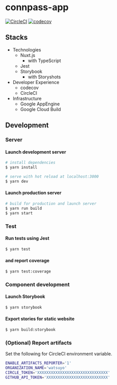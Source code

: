 # connpass-app

<!-- ここにプロジェクトごとのバッヂを貼っておく -->

[![CircleCI](https://circleci.com/gh/watsuyo/connpass-app.svg?style=svg&circle-token=1a17d9f5546cc708a9ff1063d50bf02dfe40449a)](https://circleci.com/gh/watsuyo/connpass-app)
[![codecov](https://codecov.io/gh/watsuyo/connpass-app/branch/master/graph/badge.svg?token=64zG6GbRrd)](https://codecov.io/gh/watsuyo/connpass-app)

## Stacks

- Technologies
  - Nuxt.js
    - with TypeScript
  - Jest
  - Storybook
    - with Storyshots
- Developer Experience
  - codecov
  - CircleCI
- Infrastructure
  - Google AppEngine
  - Google Cloud Build

## Development

### Server

#### Launch development server

```bash
# install dependencies
$ yarn install

# serve with hot reload at localhost:3000
$ yarn dev
```

#### Launch production server

```bash
# build for production and launch server
$ yarn run build
$ yarn start
```

### Test

#### Run tests using Jest

```bash
$ yarn test
```

#### and report coverage

```bash
$ yarn test:coverage
```

### Component development

#### Launch Storybook

```bash
$ yarn storybook
```

#### Export stories for static website

```bash
$ yarn build:storybook
```

### (Optional) Report artifacts

Set the following for CircleCI environment variable.

```bash
ENABLE_ARTIFACTS_REPORTER='1'
ORGANIZATION_NAME='watsuyo'
CIRCLE_TOKEN='XXXXXXXXXXXXXXXXXXXXXXXXXXXXXXX'
GITHUB_API_TOKEN='XXXXXXXXXXXXXXXXXXXXXXXXXXX'
```
